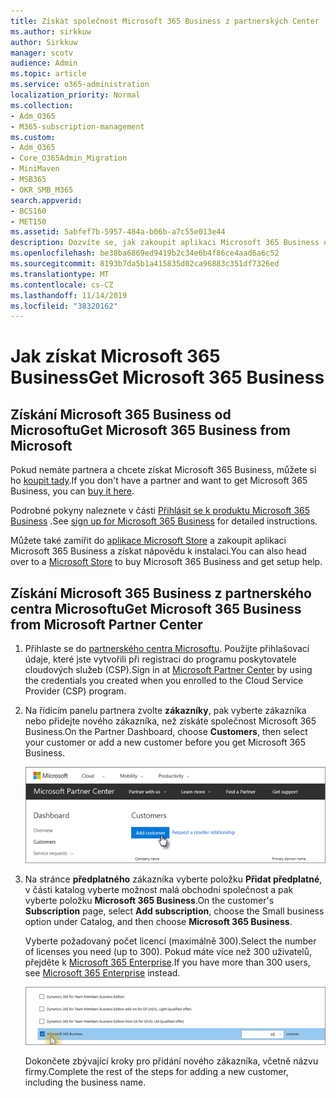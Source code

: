 ```yaml
---
title: Získat společnost Microsoft 365 Business z partnerských Center
ms.author: sirkkuw
author: Sirkkuw
manager: scotv
audience: Admin
ms.topic: article
ms.service: o365-administration
localization_priority: Normal
ms.collection:
- Adm_O365
- M365-subscription-management
ms.custom:
- Adm_O365
- Core_O365Admin_Migration
- MiniMaven
- MSB365
- OKR_SMB_M365
search.appverid:
- BCS160
- MET150
ms.assetid: 5abfef7b-5957-484a-b06b-a7c55e013e44
description: Dozvíte se, jak zakoupit aplikaci Microsoft 365 Business od společnosti Microsoft Partner Center.
ms.openlocfilehash: be38ba6869ed9419b2c34e6b4f86ce4aad6a6c52
ms.sourcegitcommit: 8193b7da5b1a415835d02ca96883c351df7326ed
ms.translationtype: MT
ms.contentlocale: cs-CZ
ms.lasthandoff: 11/14/2019
ms.locfileid: "38320162"
---
```

# <a name="get-microsoft-365-business"></a><span data-ttu-id="e3f43-103">Jak získat Microsoft 365 Business</span><span class="sxs-lookup"><span data-stu-id="e3f43-103">Get Microsoft 365 Business</span></span>

## <a name="get-microsoft-365-business-from-microsoft"></a><span data-ttu-id="e3f43-104">Získání Microsoft 365 Business od Microsoftu</span><span class="sxs-lookup"><span data-stu-id="e3f43-104">Get Microsoft 365 Business from Microsoft</span></span>

<span data-ttu-id="e3f43-105">Pokud nemáte partnera a chcete získat Microsoft 365 Business, můžete si ho [koupit tady](https://www.microsoft.com/en-US/microsoft-365/business).</span><span class="sxs-lookup"><span data-stu-id="e3f43-105">If you don't have a partner and want to get Microsoft 365 Business, you can [buy it here](https://www.microsoft.com/en-US/microsoft-365/business).</span></span>

<span data-ttu-id="e3f43-106">Podrobné pokyny naleznete v části [Přihlásit se k produktu Microsoft 365 Business](sign-up.md) .</span><span class="sxs-lookup"><span data-stu-id="e3f43-106">See [sign up for Microsoft 365 Business](sign-up.md) for detailed instructions.</span></span>

<span data-ttu-id="e3f43-107">Můžete také zamířit do [aplikace Microsoft Store](https://www.microsoft.com/en-us/store/locations/find-a-store?icid=en_US_Store_UH_FAS) a zakoupit aplikaci Microsoft 365 Business a získat nápovědu k instalaci.</span><span class="sxs-lookup"><span data-stu-id="e3f43-107">You can also head over to a [Microsoft Store](https://www.microsoft.com/en-us/store/locations/find-a-store?icid=en_US_Store_UH_FAS) to buy Microsoft 365 Business and get setup help.</span></span>
  
## <a name="get-microsoft-365-business-from-microsoft-partner-center"></a><span data-ttu-id="e3f43-108">Získání Microsoft 365 Business z partnerského centra Microsoftu</span><span class="sxs-lookup"><span data-stu-id="e3f43-108">Get Microsoft 365 Business from Microsoft Partner Center</span></span>

1. <span data-ttu-id="e3f43-109">Přihlaste se do [partnerského centra Microsoftu](https://go.microsoft.com/fwlink/p/?linkid=849910). Použijte přihlašovací údaje, které jste vytvořili při registraci do programu poskytovatele cloudových služeb (CSP).</span><span class="sxs-lookup"><span data-stu-id="e3f43-109">Sign in at [Microsoft Partner Center](https://go.microsoft.com/fwlink/p/?linkid=849910) by using the credentials you created when you enrolled to the Cloud Service Provider (CSP) program.</span></span> 
    
2. <span data-ttu-id="e3f43-110">Na řídicím panelu partnera zvolte **zákazníky**, pak vyberte zákazníka nebo přidejte nového zákazníka, než získáte společnost Microsoft 365 Business.</span><span class="sxs-lookup"><span data-stu-id="e3f43-110">On the Partner Dashboard, choose **Customers**, then select your customer or add a new customer before you get Microsoft 365 Business.</span></span>
    
    ![V centru pro partnery společnosti Microsoft přidejte zákazníka.](media/ec807d07-bbd2-411f-8fe1-c644cf9a3882.png)
  
3. <span data-ttu-id="e3f43-112">Na stránce **předplatného** zákazníka vyberte položku **Přidat předplatné**, v části katalog vyberte možnost malá obchodní společnost a pak vyberte položku **Microsoft 365 Business**.</span><span class="sxs-lookup"><span data-stu-id="e3f43-112">On the customer's **Subscription** page, select **Add subscription**, choose the Small business option under Catalog, and then choose **Microsoft 365 Business**.</span></span>
    
    <span data-ttu-id="e3f43-113">Vyberte požadovaný počet licencí (maximálně 300).</span><span class="sxs-lookup"><span data-stu-id="e3f43-113">Select the number of licenses you need (up to 300).</span></span> <span data-ttu-id="e3f43-114">Pokud máte více než 300 uživatelů, přejděte k [Microsoft 365 Enterprise](https://go.microsoft.com/fwlink/p/?linkid=862316).</span><span class="sxs-lookup"><span data-stu-id="e3f43-114">If you have more than 300 users, see [Microsoft 365 Enterprise](https://go.microsoft.com/fwlink/p/?linkid=862316) instead.</span></span> 
    
    ![Na stránce nové předplatné zvolte malou obchodní činnost.](media/52d99e89-2175-4974-84bb-dd626048541b.png)
  
    <span data-ttu-id="e3f43-116">Dokončete zbývající kroky pro přidání nového zákazníka, včetně názvu firmy.</span><span class="sxs-lookup"><span data-stu-id="e3f43-116">Complete the rest of the steps for adding a new customer, including the business name.</span></span>
    


